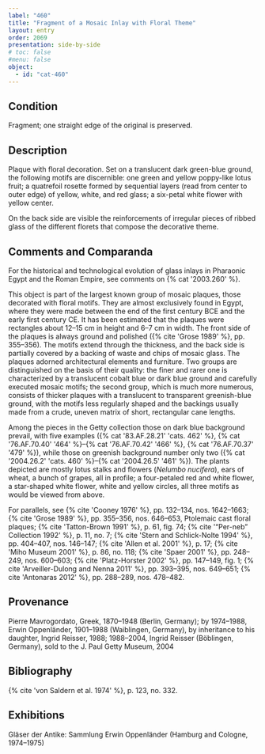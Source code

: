```yaml
---
label: "460"
title: "Fragment of a Mosaic Inlay with Floral Theme"
layout: entry
order: 2069
presentation: side-by-side
# toc: false
#menu: false 
object:
  - id: "cat-460"
---
```


## Condition

Fragment; one straight edge of the original is preserved.

## Description

Plaque with floral decoration. Set on a translucent dark green-blue ground, the following motifs are discernible: one green and yellow poppy-like lotus fruit; a quatrefoil rosette formed by sequential layers (read from center to outer edge) of yellow, white, and red glass; a six-petal white flower with yellow center.

On the back side are visible the reinforcements of irregular pieces of ribbed glass of the different florets that compose the decorative theme.

##  Comments and Comparanda

For the historical and technological evolution of glass inlays in Pharaonic Egypt and the Roman Empire, see comments on {% cat '2003.260' %}.

This object is part of the largest known group of mosaic plaques, those decorated with floral motifs. They are almost exclusively found in Egypt, where they were made between the end of the first century BCE and the early first century CE. It has been estimated that the plaques were rectangles about 12–15 cm in height and 6–7 cm in width. The front side of the plaques is always ground and polished ({% cite 'Grose 1989' %}, pp. 355–356). The motifs extend through the thickness, and the back side is partially covered by a backing of waste and chips of mosaic glass. The plaques adorned architectural elements and furniture. Two groups are distinguished on the basis of their quality: the finer and rarer one is characterized by a translucent cobalt blue or dark blue ground and carefully executed mosaic motifs; the second group, which is much more numerous, consists of thicker plaques with a translucent to transparent greenish-blue ground, with the motifs less regularly shaped and the backings usually made from a crude, uneven matrix of short, rectangular cane lengths.

Among the pieces in the Getty collection those on dark blue background prevail, with five examples ({% cat '83.AF.28.21' 'cats. 462' %}, {% cat '76.AF.70.40' '464' %}–{% cat '76.AF.70.42' '466' %}, {% cat '76.AF.70.37' '479' %}), while those on greenish background number only two ({% cat '2004.26.2' 'cats. 460' %}–{% cat '2004.26.5' '461' %}). The plants depicted are mostly lotus stalks and flowers (*Nelumbo nucifera*), ears of wheat, a bunch of grapes, all in profile; a four-petaled red and white flower, a star-shaped white flower, white and yellow circles, all three motifs as would be viewed from above.

For parallels, see {% cite 'Cooney 1976' %}, pp. 132–134, nos. 1642–1663; {% cite 'Grose 1989' %}, pp. 355–356, nos. 646–653, Ptolemaic cast floral plaques; {% cite 'Tatton-Brown 1991' %}, p. 61, fig. 74; {% cite '“Per-neb” Collection 1992' %}, p. 11, no. 7; {% cite 'Stern and Schlick-Nolte 1994' %}, pp. 404–407, nos. 146–147; {% cite 'Allen et al. 2001' %}, p. 17; {% cite 'Miho Museum 2001' %}, p. 86, no. 118; {% cite 'Spaer 2001' %}, pp. 248–249, nos. 600–603; {% cite 'Platz-Horster 2002' %}, pp. 147–149, fig. 1; {% cite 'Arveiller-Dulong and Nenna 2011' %}, pp. 393–395, nos. 649–651; {% cite 'Antonaras 2012' %}, pp. 288–289, nos. 478–482.

## Provenance

Pierre Mavrogordato, Greek, 1870–1948 (Berlin, Germany); by 1974–1988, Erwin Oppenländer, 1901–1988 (Waiblingen, Germany), by inheritance to his daughter, Ingrid Reisser, 1988; 1988–2004, Ingrid Reisser (Böblingen, Germany), sold to the J. Paul Getty Museum, 2004

## Bibliography

{% cite 'von Saldern et al. 1974' %}, p. 123, no. 332.

## Exhibitions

Gläser der Antike: Sammlung Erwin Oppenländer (Hamburg and Cologne, 1974–1975)
